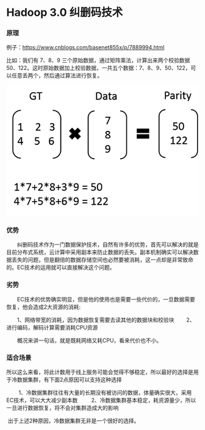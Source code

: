 # Hadoop 3.0 纠删码技术



### 原理

例子：https://www.cnblogs.com/basenet855x/p/7889994.html

比如：我们有 7、8、9 三个原始数据，通过矩阵乘法，计算出来两个校验数据 50、122。这时原始数据加上校验数据，一共五个数据：7、8、9、50、122，可以任意丢两个，然后通过算法进行恢复。

 ![EC](imgs/EC.png)





### 优势

　　纠删码技术作为一门数据保护技术，自然有许多的优势，首先可以解决的就是目前分布式系统，云计算中采用副本来防止数据的丢失。副本机制确实可以解决数据丢失的问题，但是翻倍的数据存储空间也必然要被消耗，这一点却是非常致命的。EC技术的运用就可以直接解决这个问题。



### 劣势

　　EC技术的优势确实明显，但是他的使用也是需要一些代价的，一旦数据需要恢复，他会造成2大资源的消耗:

　　1、网络带宽的消耗，因为数据恢复需要去读其他的数据块和校验块
　　2、进行编码，解码计算需要消耗CPU资源

　　概况来讲一句话，就是既耗网络又耗CPU，看来代价也不小。



### 适合场景

​	所以这么来看，将此计数用于线上服务可能会觉得不够稳定，所以最好的选择是用于冷数据集群，有下面2点原因可以支持这种选择

　　 1、冷数据集群往往有大量的长期没有被访问的数据，体量确实很大，采用EC技术，可以大大减少副本数
　　 2、冷数据集群基本稳定，耗资源量少，所以一旦进行数据恢复，将不会对集群造成大的影响

​	出于上述2种原因，冷数据集群无非是一个很好的选择。